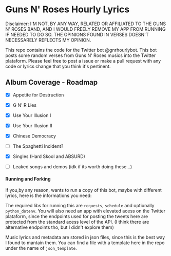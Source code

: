 # Guns N' Roses Hourly Lyrics
Disclaimer: I'M NOT, BY ANY WAY, RELATED OR AFFILIATED TO THE GUNS N' ROSES BAND, AND I WOULD FREELY REMOVE MY APP FROM RUNNING IF NEEDED TO DO SO. THE OPINIONS FOUND IN VERSES DOESN'T NECESSARELY REFLECTS MY OPINION.

This repo contains the code for the Twitter bot @gnrhourlybot. This bot posts some random verses
from Guns N' Roses musics into the Twitter plataform. Please feel free to post a issue or make a
pull request with any code or lyrics change that you think it's pertinent.

## Album Coverage - Roadmap

- [x] Appetite for Destruction

- [x] G N' R Lies

- [x] Use Your Illusion I

- [x] Use Your Illusion II

- [x] Chinese Democracy

- [ ] The Spaghetti Incident?

- [x] Singles (Hard Skool and ABSURD)

- [ ] Leaked songs and demos (idk if its worth doing these...)

#### Running and Forking
If you,by any reason, wants to run a copy of this bot, maybe with different lyrics, here is the
informations you need:

The required libs for running this are `requests`, `schedule` and optionally `python_dotenv`. You
will also need an app with elevated acess on the Twitter plataform, since the endpoints used for
posting the tweets here are protected from the standard acess level of the API. (I think there are
alternative endpoints tho, but I didn't explore them)

Music lyrics and metadata are stored in json files, since this is the best way I found to mantain them.
You can find a file with a template here in the repo under the name of `json_template`.
